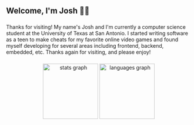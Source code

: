 <h2 align="left">Welcome, I'm Josh 🤖👋</h2>

###

<p align="left">Thanks for visiting! My name's Josh and I'm currently a computer science student at the University of Texas at San Antonio. I started writing software as a teen to make cheats for my favorite online video games and found myself developing for several areas including frontend, backend, embedded, etc. Thanks again for visiting, and please enjoy!</p>

###

<div align="center">
  <img src="https://github-readme-stats.vercel.app/api?username=joshuaeduque&hide_title=false&hide_rank=true&show_icons=true&include_all_commits=true&count_private=true&disable_animations=false&theme=react&locale=en&hide_border=false&order=1" height="150" alt="stats graph"  />
  <img src="https://github-readme-stats.vercel.app/api/top-langs?username=joshuaeduque&locale=en&hide_title=false&layout=compact&card_width=320&langs_count=5&theme=react&hide_border=false&order=2" height="150" alt="languages graph"  />
</div>

###
